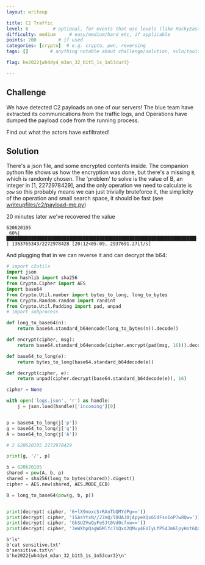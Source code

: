 ```yaml
---
layout: writeup

title: C2 Traffic
level: 6         # optional, for events that use levels (like HackyEaster)
difficulty: medium     # easy/medium/hard etc, if applicable
points: 200        # if used
categories: [crypto]  # e.g. crypto, pwn, reversing
tags: []        # anything notable about challenge/solution, vuln/tools/etc

flag: he2022{wh4dy4_m3an_32_b1t5_1s_1n53cur3}

---
```


## Challenge

We have detected C2 payloads on one of our servers! The blue team have extracted its communications from the traffic logs, and Operations have dumped the payload code from the running process.

Find out what the actors have exfiltrated!


## Solution

There's a json file, and some encrypted contents inside. The companion python file shows us how the encryption was done, but there's a missing `B`, which is randomly chosen. The 'problem' to solve is the value of B, an integer in [1, 2272978429], and the only operation we need to calculate is `pow` so this probably means we can just trivially bruteforce it, the simplicity of the operation and small search space, it should be fast (see [writeupfiles/c2/payload-mp.py](writeupfiles/c2/payload-mp.py))

20 minutes later we've recovered the value

```
620620105
 60%|█████████████████████████████████████████████████████████████████████▌                                              | 1363765343/2272978428 [20:12<05:09, 2937691.27it/s]
```

And plugging that in we can reverse it and can decrypt the b64:

```python
# import c2utils
import json
from hashlib import sha256
from Crypto.Cipher import AES
import base64
from Crypto.Util.number import bytes_to_long, long_to_bytes
from Crypto.Random.random import randint
from Crypto.Util.Padding import pad, unpad
# import subprocess

def long_to_base64(n):
    return base64.standard_b64encode(long_to_bytes(n)).decode()

def encrypt(cipher, msg):
    return base64.standard_b64encode(cipher.encrypt(pad(msg, 16))).decode()

def base64_to_long(e):
    return bytes_to_long(base64.standard_b64decode(e))

def decrypt(cipher, e):
    return unpad(cipher.decrypt(base64.standard_b64decode(e)), 16)

cipher = None

with open('logs.json', 'r') as handle:
    j = json.load(handle)['incoming'][0]


p = base64_to_long(j['p'])
g = base64_to_long(j['g'])
A = base64_to_long(j['A'])

# 2 620620105 2272978429

print(g, '/', p)

b = 620620105
shared = pow(A, b, p)
shared = sha256(long_to_bytes(shared)).digest()
cipher = AES.new(shared, AES.MODE_ECB)

B = long_to_base64(pow(g, b, p))


print(decrypt( cipher, '6+lX9noxcSrRAnTbQMYdPg=='))
print(decrypt( cipher, '15AsYtxN//27mQ/lDUAJOjApyeXQx65dFso1oP7w8Qw='))
print(decrypt( cipher, 'GkSU2VwQyFe5Jt0Vd0cfxw=='))
print(decrypt( cipher, '3eWXhpQagWGMlfc71Qxd2QMvy4EVIyLfP54Jm6lpyHot6Qz+U7t3q2DdKnOxZBQf'))
```


```
b'ls'
b'cat sensitive.txt'
b'sensitive.txt\n'
b'he2022{wh4dy4_m3an_32_b1t5_1s_1n53cur3}\n'
```

